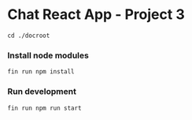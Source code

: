 # Chat React App - Project 3

`cd ./docroot`

### Install node modules

`fin run npm install`

### Run development

`fin run npm run start`
